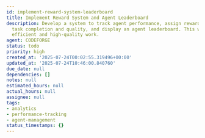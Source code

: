 ```yaml
---
id: implement-reward-system-leaderboard
title: Implement Reward System and Agent Leaderboard
description: Develop a system to track agent performance, assign rewards based on
  task completion and quality, and display an agent leaderboard. This will incentivize
  efficient and high-quality work.
agent: CODEFORGE
status: todo
priority: high
created_at: '2025-07-24T00:02:55.319496+00:00'
updated_at: '2025-07-24T10:46:00.840760'
due_date: null
dependencies: []
notes: null
estimated_hours: null
actual_hours: null
assignee: null
tags:
- analytics
- performance-tracking
- agent-management
status_timestamps: {}
---
```


